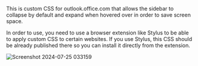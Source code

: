 This is custom CSS for outlook.office.com that allows the sidebar to collapse by default and expand when hovered over in order to save screen space.

In order to use, you need to use a browser extension like Stylus to be able to apply custom CSS to certain websites. If you use Stylus, this CSS should be already published there so you can install it directly from the extension.

![Screenshot 2024-07-25 033159](https://github.com/user-attachments/assets/a36136bc-07d2-46f1-b0b3-5fc89dd20f8e)
